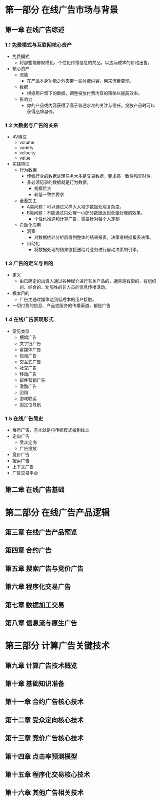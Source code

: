 # 第一部分 在线广告市场与背景

## 第一章 在线广告综述
### 1.1 免费模式与互联网核心资产
* 免费模式
  * 将那些能够规模化、个性化传播信息的商品，以边际成本的价格出售。
* 核心资产
  * 流量
    * 在产品本身功能之外夹带一些付费内容，用来流量变现。
  * 数据
    * 根据用户留下的数据，调整投放付费内容的策略以提高效率。
  * 影响力
    * 你的产品或内容获得了高于普通水准的关注与信任。投放产品时可以获得品牌溢价。

### 1.2 大数据与广告的关系
* 4V特征
  * volume
  * variety
  * velocity
  * value
* 实践特征
  * 行为数据
    * 传统行业的数据处理任务大多是交易数据，要求高一致性和实时性。
    * 非必须记录的数据就是行为数据。
      * 规模巨大
      * 较低一致性要求
  * 全量加工
    * A类问题：可以通过采样大大减少数据处理复杂度。
    * B类问题：不能通过只处理一小部分数据达到全量处理的效果。
      * 个性化推送和计算广告，需要针对每个人定制
  * 自动化应用
    * 洞察
      * 对数据统计分析后得到整体的结果报表，决策者根据报表决策。
    * 自动化
      * 将数据处理的结果直接送给对业务进行自动决策的引擎。

### 1.3 广告的定义与目的
* 定义
  * 由已确定的出资人通过各种媒介进行有关产品的，通常是有偿的、有组织的、综合的、劝服性的非人员的信息传播活动。
* 根本目的
  * 广告主通过媒体达到低成本的用户接触。
* 一切付费的信息、产品或服务的传播渠道，都是广告

### 1.4 在线广告表现形式
* 常见类型
  * 横幅广告
  * 文字链广告
  * 富媒体广告
  * 视频广告
  * 交互式广告
  * 社交广告
  * 移动广告
  * 邮件营销广告
  * 激励广告
  * 团购
  * 游戏联运
  * 固定位导航

### 1.5 在线广告简史
* 展示广告，基本就是将传统模式搬到线上
* 定向广告
  * 受众定向
  * 广告投放
* 竞价广告
* 搜索广告
* 上下文广告
* 广告交易平台
## 第二章 在线广告基础

# 第二部分 在线广告产品逻辑

## 第三章 在线广告产品预览

## 第四章 合约广告

## 第五章 搜索广告与竞价广告

## 第六章 程序化交易广告

## 第七章 数据加工交易

## 第八章 信息流与原生广告

# 第三部分 计算广告关键技术

## 第九章 计算广告技术概览

## 第十章 基础知识准备

## 第十一章 合约广告核心技术

## 第十二章 受众定向核心技术

## 第十三章 竞价广告核心技术

## 第十四章 点击率预测模型

## 第十五章 程序化交易核心技术

## 第十六章 其他广告相关技术
